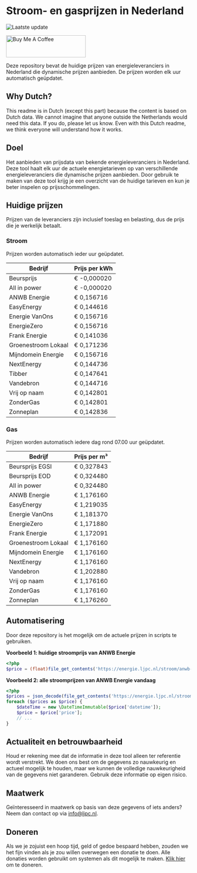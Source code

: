 # Stroom- en gasprijzen in Nederland

![Laatste update](https://img.shields.io/badge/laatste%20update-2025--04--13%2011%3A00%20CET-brightgreen)

<a href="https://www.buymeacoffee.com/Lars-" target="_blank"><img src="https://cdn.buymeacoffee.com/buttons/v2/default-orange.png" alt="Buy Me A Coffee" height="60" style="height: 60px !important;width: 217px !important;" ></a>

Deze repository bevat de huidige prijzen van energieleveranciers in Nederland die dynamische prijzen aanbieden. De prijzen worden elk uur automatisch geüpdatet.

## Why Dutch?

This readme is in Dutch (except this part) because the content is based on Dutch data. We cannot imagine that anyone outside the Netherlands would need this data. If you do, please let us know. Even with this Dutch readme, we think
everyone will understand how it works.

## Doel

Het aanbieden van prijsdata van bekende energieleveranciers in Nederland. Deze tool haalt elk uur de actuele energietarieven op van verschillende energieleveranciers die dynamische prijzen aanbieden. Door gebruik te maken van deze tool
krijg je een overzicht van de huidige tarieven en kun je beter inspelen op prijsschommelingen.

## Huidige prijzen

Prijzen van de leveranciers zijn inclusief toeslag en belasting, dus de prijs die je werkelijk betaalt.

### Stroom

Prijzen worden automatisch ieder uur geüpdatet.

 Bedrijf | Prijs per kWh 
---------|---------------
Beursprijs | € -0,000020
All in power | € -0,000020
ANWB Energie | € 0,156716
EasyEnergy | € 0,144616
Energie VanOns | € 0,156716
EnergieZero | € 0,156716
Frank Energie | € 0,141036
Groenestroom Lokaal | € 0,171236
Mijndomein Energie | € 0,156716
NextEnergy | € 0,144736
Tibber | € 0,147641
Vandebron | € 0,144716
Vrij op naam | € 0,142801
ZonderGas | € 0,142801
Zonneplan | € 0,142836


### Gas

Prijzen worden automatisch iedere dag rond 07.00 uur geüpdatet.

 Bedrijf | Prijs per m³ 
---------|--------------
Beursprijs EGSI | € 0,327843
Beursprijs EOD | € 0,324480
All in power | € 0,324480
ANWB Energie | € 1,176160
EasyEnergy | € 1,219035
Energie VanOns | € 1,181370
EnergieZero | € 1,171880
Frank Energie | € 1,172091
Groenestroom Lokaal | € 1,176160
Mijndomein Energie | € 1,176160
NextEnergy | € 1,176160
Vandebron | € 1,202880
Vrij op naam | € 1,176160
ZonderGas | € 1,176160
Zonneplan | € 1,176260


## Automatisering

Door deze repository is het mogelijk om de actuele prijzen in scripts te gebruiken.

**Voorbeeld 1: huidige stroomprijs van ANWB Energie**

```php
<?php
$price = (float)file_get_contents('https://energie.ljpc.nl/stroom/anwb-energie-nu.txt');

```

**Voorbeeld 2: alle stroomprijzen van ANWB Energie vandaag**

```php
<?php
$prices = json_decode(file_get_contents('https://energie.ljpc.nl/stroom/all-in-power-vandaag.json'),true);
foreach ($prices as $price) {
    $dateTime = new \DateTimeImmutable($price['datetime']);
    $price = $price['price'];
    // ...
}
```

## Actualiteit en betrouwbaarheid

Houd er rekening mee dat de informatie in deze tool alleen ter referentie wordt verstrekt. We doen ons best om de gegevens zo nauwkeurig en actueel mogelijk te houden, maar we kunnen de volledige nauwkeurigheid van de gegevens niet
garanderen. Gebruik deze informatie op eigen risico.

## Maatwerk

Geïnteresseerd in maatwerk op basis van deze gegevens of iets anders? Neem dan contact op
via [info@ljpc.nl](mailto:info@ljpc.nl?subject=Energie%20prijzen).

## Doneren

Als we je zojuist een hoop tijd, geld of gedoe bespaard hebben, zouden we het fijn vinden als je zou willen overwegen een
donatie te doen. Alle donaties worden gebruikt om systemen als dit mogelijk te
maken. [Klik hier](https://www.buymeacoffee.com/Lars-) om te doneren.
